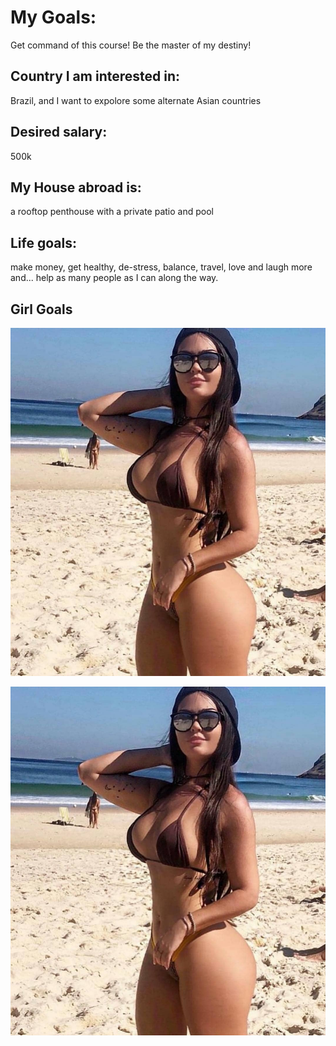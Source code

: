 # My Goals: 
Get command of this course! Be the master of my destiny!

## Country I am interested in: 
Brazil, and I want to expolore some alternate Asian countries


## Desired salary: 
500k


## My House abroad is: 
a rooftop penthouse with a private patio and pool


## Life goals: 
make money, get healthy, de-stress, balance, travel, love and laugh more and... help as many people as I can along the way.

## Girl Goals
![](./img.jpg)

![NOICE!](./img.jpg)
